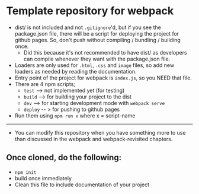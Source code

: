 # Template repository for webpack
- dist/ is not included and not `.gitignore`'d, but if you see the package.json file, there will be a script for deploying the project for github pages. So, don't push without compiling / bundling / building once. 
	- Did this because it's not recommended to have dist/ as developers can compile whenever they want with the package.json file.
- Loaders are only used for `.html`, `.css` and `image` files, so add new loaders as needed by reading the documentation.
- Entry point of the project for webpack is `index.js`, so you NEED that file.
- There are 4 npm scripts;
	- `test` --> not implemented yet (for testing)
	- `build` --> for building your project to the dist
	- `dev` --> for starting development mode with `webpack serve`
	- `deploy` -- > for pushing to github pages
- Run them using `npm run x` where x = script-name
---
- You can modify this repository when you have something more to use than discussed in the webpack and webpack-revisited chapters.

## Once cloned, do the following:
- `npm init`
- build once immediately
- Clean this file to include documentation of your project 

